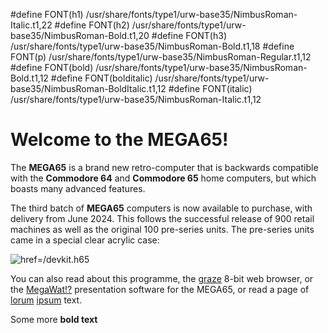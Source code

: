 #define FONT(h1) /usr/share/fonts/type1/urw-base35/NimbusRoman-Italic.t1,22
#define FONT(h2) /usr/share/fonts/type1/urw-base35/NimbusRoman-Bold.t1,20
#define FONT(h3) /usr/share/fonts/type1/urw-base35/NimbusRoman-Bold.t1,18
#define FONT(p) /usr/share/fonts/type1/urw-base35/NimbusRoman-Regular.t1,12
#define FONT(bold) /usr/share/fonts/type1/urw-base35/NimbusRoman-Bold.t1,12
#define FONT(bolditalic) /usr/share/fonts/type1/urw-base35/NimbusRoman-BoldItalic.t1,12
#define FONT(italic) /usr/share/fonts/type1/urw-base35/NimbusRoman-Italic.t1,12
# Welcome to the MEGA65!

The **MEGA65** is a brand new retro-computer that is backwards compatible with the **Commodore 64** and
**Commodore 65** home computers, but which boasts many advanced features.

The third batch of **MEGA65** computers is now available to purchase, with delivery from June 2024.
This follows the successful release of 900 retail machines as well as the original 100 pre-series units.
The pre-series units came in a special clear acrylic case:

![href=/devkit.h65](devkit.png)

You can also read about this programme, the [graze](/graze.h65) 8-bit web browser, or the [MegaWat!?](/megawat.h65)
presentation software for the MEGA65, or read a page of [lorum](/lorumipsum.h65) [ipsum](/lorumipsum.h65) text.

Some more **bold text**




